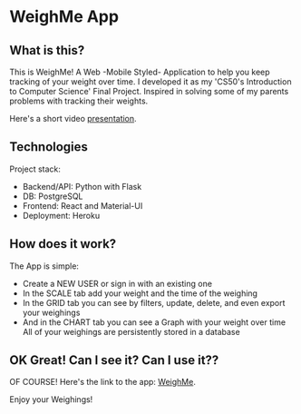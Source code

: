 # WeighMe App

## What is this?
This is WeighMe! A Web -Mobile Styled- Application to help you keep tracking of your weight over time.
I developed it as my 'CS50's Introduction to Computer Science' Final Project.
Inspired in solving some of my parents problems with tracking their weights.

Here's a short video [presentation](https://www.youtube.com/watch?v=r1dwkZt882o).
	
## Technologies
Project stack:
* Backend/API: Python with Flask
* DB: PostgreSQL
* Frontend: React and Material-UI
* Deployment: Heroku

## How does it work?
The App is simple:
* Create a NEW USER or sign in with an existing one
* In the SCALE tab add your weight and the time of the weighing
* In the GRID tab you can see by filters, update, delete, and even export your weighings
* And in the CHART tab you can see a Graph with your weight over time
All of your weighings are persistently stored in a database

## OK Great! Can I see it? Can I use it??
OF COURSE! Here's the link to the app: [WeighMe](https://weighme.herokuapp.com/).

Enjoy your Weighings!